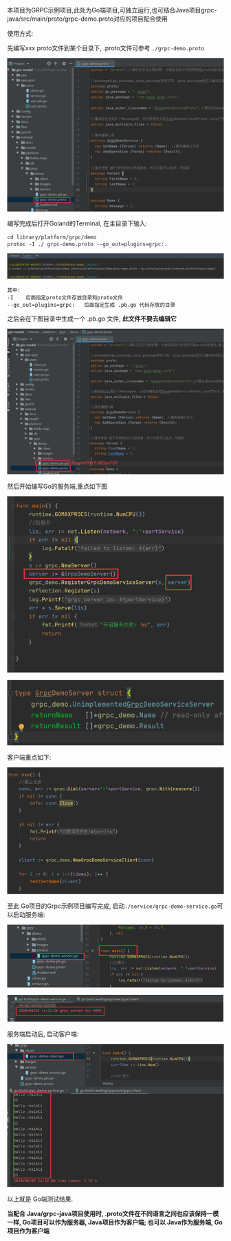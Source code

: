 本项目为GRPC示例项目,此处为Go端项目,可独立运行,也可结合Java项目grpc-java/src/main/proto/grpc-demo.proto对应的项目配合使用

使用方式: 

先编写xxx.proto文件到某个目录下,  .proto文件可参考 `./grpc-demo.proto`

![image-20200927144353443](./images/image-20200927144353443.png)

编写完成后打开Goland的Terminal, 在主目录下输入:

```shell
cd library/platform/grpc/demo
protoc -I ./ grpc-demo.proto --go_out=plugins=grpc:.
```

![image-20200927145334722](./images/image-20200927145334722.png)

```shell
其中:
-I    后面指定proto文件存放目录和proto文件
--go_out=plugins=grpc:   后面指定生成 .pb.go 代码存放的目录
```


之后会在下图目录中生成一个 .pb.go 文件,  **此文件不要去编辑它**

![image-20200927144702284](./images/image-20200927144702284.png)



然后开始编写Go的服务端,重点如下图

![image-20200803141549143](./images/image-20200803141549143.png)

![image-20200803141731800](./images/image-20200803141731800.png)




客户端重点如下:

![image-20200803141850135](./images/image-20200803141850135.png)



至此 Go项目的Grpc示例项目编写完成, 启动`./service/grpc-demo-service.go`可以启动服务端:

![image-20200927144935078](./images/image-20200927144935078.png)

![image-20200927145019937](./images/image-20200927145019937.png)




服务端启动后, 启动客户端:

![image-20200803142328995](./images/image-20200803142328995.png)


以上就是 Go端测试结果.

**当配合 Java/grpc-java项目使用时, .proto文件在不同语言之间也应该保持一模一样, Go项目可以作为服务器, Java项目作为客户端; 也可以 Java作为服务端, Go项目作为客户端**

